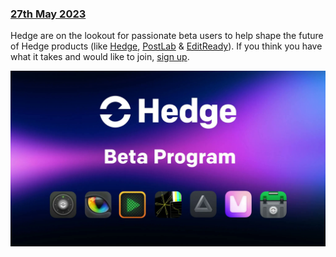 ### [27th May 2023](/news/20230527)

Hedge are on the lookout for passionate beta users to help shape the future of Hedge products (like [Hedge](https://hedge.video/hedge), [PostLab](https://hedge.video/postlab/benefits) & [EditReady](https://hedge.video/editready)). If you think you have what it takes and would like to join, [sign up](http://bit.ly/HedgeBetaProgram).

[![](/static/hedge.jpeg)](http://bit.ly/HedgeBetaProgram)